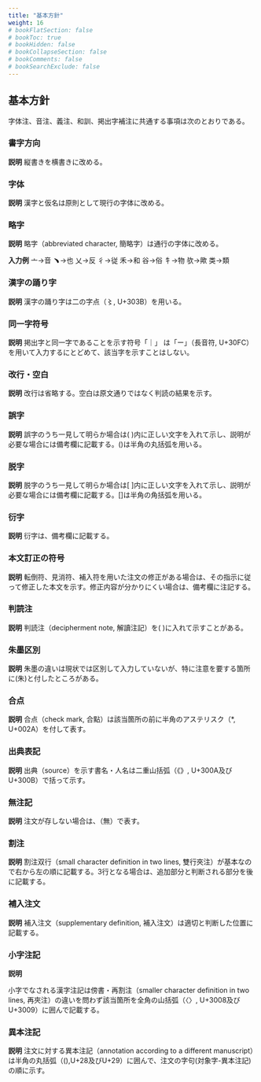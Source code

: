 ```yaml
---
title: "基本方針"
weight: 16
# bookFlatSection: false
# bookToc: true
# bookHidden: false
# bookCollapseSection: false
# bookComments: false
# bookSearchExclude: false
---
```



## 基本方針

字体注、音注、義注、和訓、掲出字補注に共通する事項は次のとおりである。
### 書字方向

**説明**
縦書きを横書きに改める。
### 字体

**説明**
漢字と仮名は原則として現行の字体に改める。
### 略字

**説明**
略字（abbreviated character, 簡略字）は通行の字体に改める。

**入力例**
    亠→音
    ﹅→也
    乂→反
    彳→従
    禾→和
    谷→俗
    牜→物
    欤→歟
    类→類

### 漢字の踊り字

**説明**
漢字の踊り字は二の字点（〻, U+303B）を用いる。
### 同一字符号

**説明**
掲出字と同一字であることを示す符号「｜」 は「ー」（長音符, U+30FC）を用いて入力するにとどめて、該当字を示すことはしない。
### 改行・空白

**説明**
改行は省略する。空白は原文通りではなく判読の結果を示す。
### 誤字

**説明**
誤字のうち一見して明らか場合は( )内に正しい文字を入れて示し、説明が必要な場合には備考欄に記載する。()は半角の丸括弧を用いる。
### 脱字

**説明**
脱字のうち一見して明らか場合は[ ]内に正しい文字を入れて示し、説明が必要な場合には備考欄に記載する。[]は半角の角括弧を用いる。

### 衍字

**説明**
衍字は、備考欄に記載する。

### 本文訂正の符号

**説明**
転倒符、見消符、補入符を用いた注文の修正がある場合は、その指示に従って修正した本文を示す。修正内容が分かりにくい場合は、備考欄に注記する。

### 判読注

**説明**
判読注（decipherment note, 解讀注記）を( )に入れて示すことがある。

### 朱墨区別

**説明**
朱墨の違いは現状では区別して入力していないが、特に注意を要する箇所に(朱)と付したところがある。

### 合点

**説明**
合点（check mark, 合點）は該当箇所の前に半角のアステリスク（*, U+002A）を付して表す。

### 出典表記

**説明**
出典（source）を示す書名・人名は二重山括弧（《》, U+300A及びU+300B）で括って示す。

### 無注記

**説明**
注文が存しない場合は、（無）で表す。

### 割注

**説明**
割注双行（small character definition in two lines, 雙行夾注）が基本なので右から左の順に記載する。3行となる場合は、追加部分と判断される部分を後に記載する。

### 補入注文

**説明**
補入注文（supplementary definition, 補入注文）は適切と判断した位置に記載する。

### 小字注記

**説明**

小字でなされる漢字注記は傍書・再割注（smaller character definition in two lines, 再夾注）の違いを問わず該当箇所を全角の山括弧（〈〉, U+3008及びU+3009）に囲んで記載する。

### 異本注記

**説明**
注文に対する異本注記（annotation according to a different manuscript）は半角の丸括弧（(),U+28及びU+29）に囲んで、注文の字句(対象字-異本注記)の順に示す。
